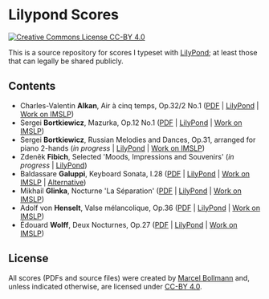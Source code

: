 # Lilypond Scores

[![Creative Commons License CC-BY 4.0](https://i.creativecommons.org/l/by/4.0/88x31.png)](https://creativecommons.org/licenses/by/4.0/)

This is a source repository for scores I typeset with
[LilyPond](https://lilypond.org/); at least those that can legally be shared
publicly.

## Contents

- Charles-Valentin **Alkan**, Air à cinq temps, Op.32/2 No.1 ([PDF](pdf/Alkan%20-%20Air%20à%20cinq%20temps,%20Op.32-2%20No.1.pdf) | [LilyPond](src/alkan-air-a-cinq-temps-32-2-1/) | [Work on IMSLP](https://imslp.org/wiki/Recueil_d'Impromptus%2C_Op.32_(Alkan%2C_Charles-Valentin)))
- Sergei **Bortkiewicz**, Mazurka, Op.12 No.1 ([PDF](pdf/Bortkiewicz%20-%20Mazurka,%20Op.12%20No.1.pdf) | [LilyPond](src/bortkiewicz-op12-no1) | [Work on IMSLP](https://imslp.org/wiki/3_Pieces,_Op.12_(Bortkiewicz,_Sergei)))
- Sergei **Bortkiewicz**, Russian Melodies and Dances, Op.31, arranged for piano 2-hands (_in progress_ | [LilyPond](src/bortkiewicz-op31-arr) | [Work on IMSLP](https://imslp.org/wiki/Russische_Weisen_und_T%C3%A4nze,_Op.31_(Bortkiewicz,_Sergei)))
- Zdeněk **Fibich**, Selected 'Moods, Impressions and Souvenirs' (_in progress_ | [LilyPond](src/fibich-nalady/))
- Baldassare **Galuppi**, Keyboard Sonata, I.28 ([PDF](pdf/Galuppi%20-%20Keyboard%20Sonata,%20I.28.pdf) | [LilyPond](src/galuppi-sonata-28/) | [Work on IMSLP](https://imslp.org/wiki/Special:ReverseLookup/446610) | [Alternative](https://imslp.org/wiki/Special:ReverseLookup/32789))
- Mikhail **Glinka**, Nocturne 'La Séparation' ([PDF](pdf/Glinka%20-%20La%20Séparation.%20Nocturne.pdf) | [LilyPond](src/glinka-la-separation/) | [Work on IMSLP](https://imslp.org/wiki/La_s%C3%A9paration_(Glinka,_Mikhail)))
- Adolf von **Henselt**, Valse mélancolique, Op.36 ([PDF](pdf/Henselt%20-%20Valse%20mélancolique,%20Op.36.pdf) | [LilyPond](src/henselt-op36/) | [Work on IMSLP](https://imslp.org/wiki/Valse_m%C3%A9lancolique%2C_Op.36_(Henselt%2C_Adolf_von)))
- Édouard **Wolff**, Deux Nocturnes, Op.27 ([PDF](pdf/Wolff%20-%20Deux%20Nocturnes,%20Op.27.pdf) | [LilyPond](src/wolff-nocturnes-op27/) | [Work on IMSLP](https://imslp.org/wiki/2_Nocturnes,_Op.27_(Wolff,_%C3%89douard)))

## License

All scores (PDFs and source files) were created by [Marcel
Bollmann](mailto:marcel@bollmann.me) and, unless indicated otherwise, are
licensed under [CC-BY 4.0](https://creativecommons.org/licenses/by/4.0/).
